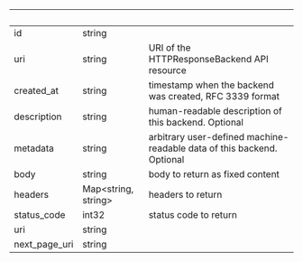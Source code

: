 <!-- Code generated for API Clients. DO NOT EDIT. -->

| &nbsp;        | &nbsp;                    | &nbsp;                                                                 |
| ------------- | ------------------------- | ---------------------------------------------------------------------- |
| id            | string                    |                                                                        |
| uri           | string                    | URI of the HTTPResponseBackend API resource                            |
| created_at    | string                    | timestamp when the backend was created, RFC 3339 format                |
| description   | string                    | human-readable description of this backend. Optional                   |
| metadata      | string                    | arbitrary user-defined machine-readable data of this backend. Optional |
| body          | string                    | body to return as fixed content                                        |
| headers       | Map&lt;string, string&gt; | headers to return                                                      |
| status_code   | int32                     | status code to return                                                  |
| uri           | string                    |                                                                        |
| next_page_uri | string                    |                                                                        |
